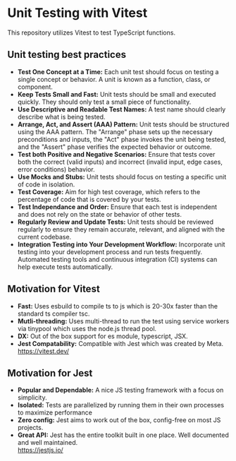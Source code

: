# Unit Testing with Vitest

This repository utilizes Vitest to test TypeScript functions.

## Unit testing best practices
- **Test One Concept at a Time:** Each unit test should focus on testing a single concept or behavior. A unit is known as a function, class, or component.
- **Keep Tests Small and Fast:** Unit tests should be small and executed quickly. They should only test a small piece of functionality.
- **Use Descriptive and Readable Test Names:** A test name should clearly describe what is being tested.
- **Arrange, Act, and Assert (AAA) Pattern:** Unit tests should be structured using the AAA pattern. The "Arrange" phase sets up the necessary preconditions and inputs, the "Act" phase invokes the unit being tested, and the "Assert" phase verifies the expected behavior or outcome.
- **Test both Positive and Negative Scenarios:** Ensure that tests cover both the correct (valid inputs) and incorrect (invalid input, edge cases, error conditions) behavior. 
- **Use Mocks and Stubs:** Unit tests should focus on testing a specific unit of code in isolation.
- **Test Coverage:** Aim for high test coverage, which refers to the percentage of code that is covered by your tests.
- **Test Independance and Order:** Ensure that each test is independent and does not rely on the state or behavior of other tests.
- **Regularly Review and Update Tests:** Unit tests should be reviewed regularly to ensure they remain accurate, relevant, and aligned with the current codebase.
- **Integration Testing into Your Development Workflow:** Incorporate unit testing into your development process and run tests frequently. Automated testing tools and continuous integration (CI) systems can help execute tests automatically.

## Motivation for Vitest
- **Fast:** Uses esbuild to compile ts to js which is 20-30x faster than the standard ts compiler tsc.
- **Mutli-threading:** Uses multi-thread to run the test using service workers via tinypool which uses the node.js thread pool.
- **DX:** Out of the box support for es module, typescript, JSX.
- **Jest Compatability:** Compatible with Jest which was created by Meta.  
https://vitest.dev/

## Motivation for Jest
- **Popular and Dependable:** A nice JS testing framework with a focus on simplicity.
- **Isolated:** Tests are parallelized by running them in their own processes to maximize performance
- **Zero config:** Jest aims to work out of the box, config-free on most JS projects.
- **Great API:** Jest has the entire toolkit built in one place. Well documented and well maintained.  
https://jestjs.io/
